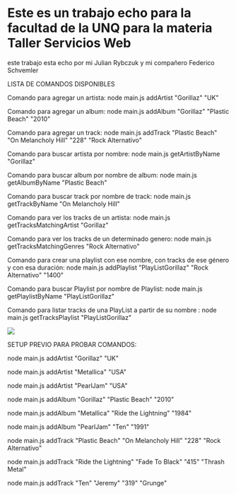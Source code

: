 # Este es un trabajo echo para la facultad de la UNQ para la materia Taller Servicios Web
este trabajo esta echo por mi Julian Rybczuk y mi compañero Federico Schvemler


LISTA DE COMANDOS DISPONIBLES

Comando para agregar un artista: node main.js addArtist "Gorillaz" "UK"

Comando para agregar un album: node main.js addAlbum "Gorillaz" "Plastic Beach" "2010"

Comando para agregar un track: node main.js addTrack "Plastic Beach" "On Melancholy Hill" "228" "Rock Alternativo"

Comando para buscar artista por nombre: node main.js getArtistByName "Gorillaz" 

Comando para buscar album por nombre de album: node main.js getAlbumByName "Plastic Beach" 

Comando para buscar track por nombre de track: node main.js getTrackByName "On Melancholy Hill"

Comando para ver los tracks de un artista: node main.js getTracksMatchingArtist "Gorillaz" 

Comando para ver los tracks de un determinado genero: node main.js getTracksMatchingGenres "Rock Alternativo"

Comando para crear una playlist con ese nombre, con tracks de ese género y con esa duración:                                              node main.js addPlaylist "PlayListGorillaz" "Rock Alternativo" "1400"

Comando para buscar Playlist por nombre de Playlist: node main.js getPlaylistByName "PlayListGorillaz" 

Comando para listar tracks de una PlayList a partir de su nombre : node main.js getTracksPlaylist "PlayListGorillaz" 

<a href="https://i.imgur.com/J2aAP4S.png"><img src="https://i.imgur.com/J2aAP4S.png" /></a>



SETUP PREVIO PARA PROBAR COMANDOS:

  node main.js addArtist "Gorillaz" "UK"
  
  node main.js addArtist "Metallica" "USA"
  
  node main.js addArtist "PearlJam" "USA"
  
  node main.js addAlbum "Gorillaz" "Plastic Beach" "2010"
  
  node main.js addAlbum "Metallica" "Ride the Lightning" "1984"
  
  node main.js addAlbum "PearlJam" "Ten" "1991"
  
  node main.js addTrack "Plastic Beach" "On Melancholy Hill" "228" "Rock Alternativo"
  
  node main.js addTrack "Ride the Lightning" "Fade To Black" "415" "Thrash Metal"
  
  node main.js addTrack "Ten" "Jeremy" "319" "Grunge"
